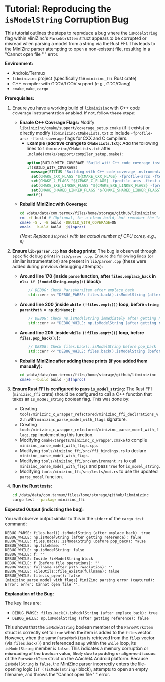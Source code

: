 # Tutorial: Reproducing the `isModelString` Corruption Bug

This tutorial outlines the steps to reproduce a bug where the `isModelString` flag within MiniZinc's `ParseWorkItem` struct appears to be corrupted or misread when parsing a model from a string via the Rust FFI. This leads to the MiniZinc parser attempting to open a non-existent file, resulting in a "Cannot open file ''" error.

**Environment:**
*   Android/Termux
*   `libminizinc` project (specifically the `minizinc_ffi` Rust crate)
*   C++ compiler with GCOV/LCOV support (e.g., GCC/Clang)
*   `cmake`, `make`, `cargo`

**Prerequisites:**
1.  Ensure you have a working build of `libminizinc` with C++ code coverage instrumentation enabled. If not, follow these steps:
    *   **Enable C++ Coverage Flags:**
        Modify `libminizinc/cmake/support/coverage_setup.cmake` (if it exists) or directly modify `libminizinc/CMakeLists.txt` to include `-fprofile-arcs -ftest-coverage` flags for CXX and C compilers.
        *   **Example (additive change to `CMakeLists.txt`):**
            Add the following lines to `libminizinc/CMakeLists.txt` after `include(cmake/support/compiler_setup.cmake)`:
            ```cmake
            option(BUILD_WITH_COVERAGE "Build with C++ code coverage instrumentation" ON)
            if(BUILD_WITH_COVERAGE)
              message(STATUS "Building with C++ code coverage instrumentation")
              set(CMAKE_CXX_FLAGS "${CMAKE_CXX_FLAGS} -fprofile-arcs -ftest-coverage")
              set(CMAKE_C_FLAGS "${CMAKE_C_FLAGS} -fprofile-arcs -ftest-coverage")
              set(CMAKE_EXE_LINKER_FLAGS "${CMAKE_EXE_LINKER_FLAGS} -fprofile-arcs -ftest-coverage")
              set(CMAKE_SHARED_LINKER_FLAGS "${CMAKE_SHARED_LINKER_FLAGS} -fprofile-arcs -ftest-coverage")
            endif()
            ```
    *   **Rebuild MiniZinc with Coverage:**
        ```bash
        cd /data/data/com.termux/files/home/storage/github/libminizinc
        rm -rf build # (Optional, for a clean build, but remember the "never delete" memory)
        cmake -S . -B build -DBUILD_WITH_COVERAGE=ON
        cmake --build build -j$(nproc)
        ```
        *(Note: Replace `$(nproc)` with the actual number of CPU cores, e.g., `8`)*

2.  **Ensure `lib/parser.cpp` has debug prints:**
    The bug is observed through specific debug prints in `lib/parser.cpp`. Ensure the following lines (or similar instrumentation) are present in `lib/parser.cpp` (these were added during previous debugging attempts):

    *   **Around line 170 (inside `parse` function, after `files.emplace_back` in `else if (!modelString.empty())` block):**
        ```cpp
            // DEBUG: Check ParseWorkItem after emplace_back
            std::cerr << "DEBUG_PARSE: files.back().isModelString (after emplace_back): " << (files.back().isModelString ? "true" : "false") << std::endl;
        ```
    *   **Around line 200 (inside `while (!files.empty())` loop, before `string parentPath = np.dirName;`):**
        ```cpp
            // DEBUG: Check np.isModelString immediately after getting reference
            std::cerr << "DEBUG_WHILE: np.isModelString (after getting reference): " << (np.isModelString ? "true" : "false") << std::endl;
        ```
    *   **Around line 205 (inside `while (!files.empty())` loop, before `files.pop_back();`):**
        ```cpp
            // DEBUG: Check files.back().isModelString before pop_back
            std::cerr << "DEBUG_WHILE: files.back().isModelString (before pop_back): " << (files.back().isModelString ? "true" : "false") << std::endl;
        ```
    *   **Rebuild MiniZinc after adding these prints (if you added them manually):**
        ```bash
        cd /data/data/com.termux/files/home/storage/github/libminizinc
        cmake --build build -j$(nproc)
        ```

3.  **Ensure Rust FFI is configured to pass `is_model_string`:**
    The Rust FFI (`minizinc_ffi` crate) should be configured to call a C++ function that takes an `is_model_string` boolean flag. This was done by:
    *   Creating `tools/minizinc_c_wrapper_refactored/minizinc_ffi_declarations_v2.h` with `minizinc_parse_model_with_flags` signature.
    *   Creating `tools/minizinc_c_wrapper_refactored/minizinc_parse_model_with_flags.cpp` implementing this function.
    *   Modifying `cmake/targets/minizinc_c_wrapper.cmake` to compile `minizinc_parse_model_with_flags.cpp`.
    *   Modifying `tools/minizinc_ffi/src/ffi_bindings.rs` to declare `minizinc_parse_model_with_flags`.
    *   Modifying `tools/minizinc_ffi/src/environment.rs` to call `minizinc_parse_model_with_flags` and pass `true` for `is_model_string`.
    *   Modifying `tools/minizinc_ffi/src/tests/mod.rs` to use the updated `parse_model` function.

4.  **Run the Rust tests:**
    ```bash
    cd /data/data/com.termux/files/home/storage/github/libminizinc
    cargo test --package minizinc_ffi
    ```

**Expected Output (indicating the bug):**

You will observe output similar to this in the `stderr` of the `cargo test` command:

```
DEBUG_PARSE: files.back().isModelString (after emplace_back): true
DEBUG_WHILE: np.isModelString (after getting reference): false
DEBUG_WHILE: files.back().isModelString (before pop_back): false
DEBUG_WHILE: np.fileName: ""
DEBUG_WHILE: np.isModelString: false
DEBUG_WHILE: f: ""
DEBUG_WHILE: Inside !isModelString block
DEBUG_WHILE: f (before file operations): ""
DEBUG_WHILE: fullname (after path resolution): ""
DEBUG_WHILE: FileUtils::file_exists(fullname): false
DEBUG_WHILE: file.is_open(): false
[minizinc_parse_model_with_flags] MiniZinc parsing error (captured): Error: error: Cannot open file ''.
```

**Explanation of the Bug:**

The key lines are:
*   `DEBUG_PARSE: files.back().isModelString (after emplace_back): true`
*   `DEBUG_WHILE: np.isModelString (after getting reference): false`

This shows that the `isModelString` boolean member of the `ParseWorkItem` struct is correctly set to `true` when the item is added to the `files` vector. However, when the same `ParseWorkItem` is retrieved from the `files` vector (via `files.back()`) and referenced as `np` within the `while` loop, its `isModelString` member is `false`. This indicates a memory corruption or misreading of the boolean value, likely due to padding or alignment issues of the `ParseWorkItem` struct on the AArch64 Android platform. Because `isModelString` is `false`, the MiniZinc parser incorrectly enters the file-opening logic (`if (!isModelString)` block), attempts to open an empty filename, and throws the "Cannot open file ''" error.
